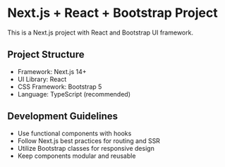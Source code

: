 # Next.js + React + Bootstrap Project

This is a Next.js project with React and Bootstrap UI framework.

## Project Structure
- Framework: Next.js 14+
- UI Library: React
- CSS Framework: Bootstrap 5
- Language: TypeScript (recommended)

## Development Guidelines
- Use functional components with hooks
- Follow Next.js best practices for routing and SSR
- Utilize Bootstrap classes for responsive design
- Keep components modular and reusable